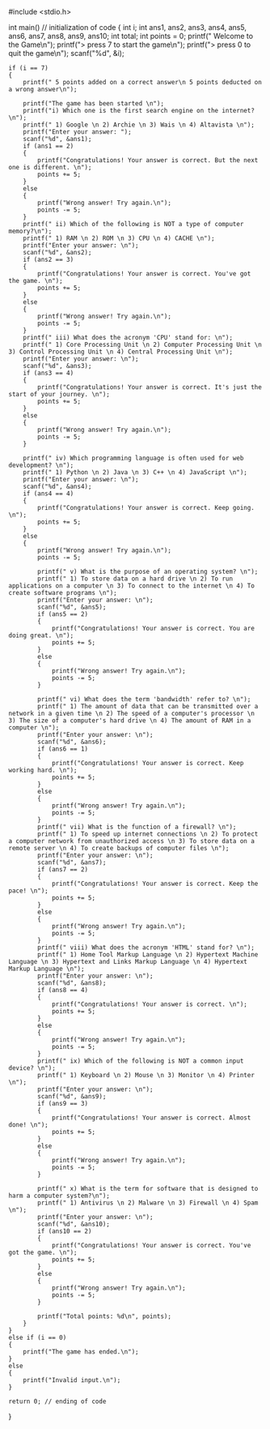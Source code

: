 














#include <stdio.h>

int main() // initialization of code
{
    int i;
    int ans1, ans2, ans3, ans4, ans5, ans6, ans7, ans8, ans9, ans10;
    int total;
    int points = 0;
    printf("   Welcome to the Game\n");
    printf("> press 7 to start the game\n");
    printf("> press 0 to quit the game\n");
    scanf("%d", &i);

    if (i == 7)
    {
        printf(" 5 points added on a correct answer\n 5 points deducted on a wrong answer\n");

        printf("The game has been started \n");
        printf("i) Which one is the first search engine on the internet? \n");
        printf(" 1) Google \n 2) Archie \n 3) Wais \n 4) Altavista \n");
        printf("Enter your answer: ");
        scanf("%d", &ans1);
        if (ans1 == 2)
        {
            printf("Congratulations! Your answer is correct. But the next one is different. \n");
            points += 5;
        }
        else
        {
            printf("Wrong answer! Try again.\n");
            points -= 5;
        }
        printf(" ii) Which of the following is NOT a type of computer memory?\n");
        printf(" 1) RAM \n 2) ROM \n 3) CPU \n 4) CACHE \n");
        printf("Enter your answer: \n");
        scanf("%d", &ans2);
        if (ans2 == 3)
        {
            printf("Congratulations! Your answer is correct. You've got the game. \n");
            points += 5;
        }
        else
        {
            printf("Wrong answer! Try again.\n");
            points -= 5;
        }
        printf(" iii) What does the acronym 'CPU' stand for: \n");
        printf(" 1) Core Processing Unit \n 2) Computer Processing Unit \n 3) Control Processing Unit \n 4) Central Processing Unit \n");
        printf("Enter your answer: \n");
        scanf("%d", &ans3);
        if (ans3 == 4)
        {
            printf("Congratulations! Your answer is correct. It's just the start of your journey. \n");
            points += 5;
        }
        else
        {
            printf("Wrong answer! Try again.\n");
            points -= 5;
        }

        printf(" iv) Which programming language is often used for web development? \n");
        printf(" 1) Python \n 2) Java \n 3) C++ \n 4) JavaScript \n");
        printf("Enter your answer: \n");
        scanf("%d", &ans4);
        if (ans4 == 4)
        {
            printf("Congratulations! Your answer is correct. Keep going. \n");
            points += 5;
        }
        else
        {
            printf("Wrong answer! Try again.\n");
            points -= 5;

            printf(" v) What is the purpose of an operating system? \n");
            printf(" 1) To store data on a hard drive \n 2) To run applications on a computer \n 3) To connect to the internet \n 4) To create software programs \n");
            printf("Enter your answer: \n");
            scanf("%d", &ans5);
            if (ans5 == 2)
            {
                printf("Congratulations! Your answer is correct. You are doing great. \n");
                points += 5;
            }
            else
            {
                printf("Wrong answer! Try again.\n");
                points -= 5;
            }

            printf(" vi) What does the term 'bandwidth' refer to? \n");
            printf(" 1) The amount of data that can be transmitted over a network in a given time \n 2) The speed of a computer's processor \n 3) The size of a computer's hard drive \n 4) The amount of RAM in a computer \n");
            printf("Enter your answer: \n");
            scanf("%d", &ans6);
            if (ans6 == 1)
            {
                printf("Congratulations! Your answer is correct. Keep working hard. \n");
                points += 5;
            }
            else
            {
                printf("Wrong answer! Try again.\n");
                points -= 5;
            }
            printf(" vii) What is the function of a firewall? \n");
            printf(" 1) To speed up internet connections \n 2) To protect a computer network from unauthorized access \n 3) To store data on a remote server \n 4) To create backups of computer files \n");
            printf("Enter your answer: \n");
            scanf("%d", &ans7);
            if (ans7 == 2)
            {
                printf("Congratulations! Your answer is correct. Keep the pace! \n");
                points += 5;
            }
            else
            {
                printf("Wrong answer! Try again.\n");
                points -= 5;
            }
            printf(" viii) What does the acronym 'HTML' stand for? \n");
            printf(" 1) Home Tool Markup Language \n 2) Hypertext Machine Language \n 3) Hypertext and Links Markup Language \n 4) Hypertext Markup Language \n");
            printf("Enter your answer: \n");
            scanf("%d", &ans8);
            if (ans8 == 4)
            {
                printf("Congratulations! Your answer is correct. \n");
                points += 5;
            }
            else
            {
                printf("Wrong answer! Try again.\n");
                points -= 5;
            }
            printf(" ix) Which of the following is NOT a common input device? \n");
            printf(" 1) Keyboard \n 2) Mouse \n 3) Monitor \n 4) Printer \n");
            printf("Enter your answer: \n");
            scanf("%d", &ans9);
            if (ans9 == 3)
            {
                printf("Congratulations! Your answer is correct. Almost done! \n");
                points += 5;
            }
            else
            {
                printf("Wrong answer! Try again.\n");
                points -= 5;
            }

            printf(" x) What is the term for software that is designed to harm a computer system?\n");
            printf(" 1) Antivirus \n 2) Malware \n 3) Firewall \n 4) Spam \n");
            printf("Enter your answer: \n");
            scanf("%d", &ans10);
            if (ans10 == 2)
            {
                printf("Congratulations! Your answer is correct. You've got the game. \n");
                points += 5;
            }
            else
            {
                printf("Wrong answer! Try again.\n");
                points -= 5;
            }

            printf("Total points: %d\n", points);
        }
    }
    else if (i == 0)
    {
        printf("The game has ended.\n");
    }
    else
    {
        printf("Invalid input.\n");
    }

    return 0; // ending of code
}
